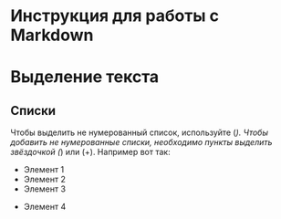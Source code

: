 # Инструкция для работы с Markdown

# **Выделение текста**





## Списки
Чтобы выделить не нумерованный список, используйте (*).
Чтобы добавить не нумерованные списки, необходимо пункты выделить звёздочкой (*) или (+). Например вот так:
* Элемент 1
* Элемент 2
* Элемент 3
+ Элемент 4 











